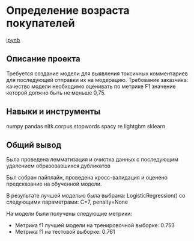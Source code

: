 # Определение возраста покупателей

[ipynb]()

## Описание проекта
Требуется создание модели для выявления токсичных комментариев для последующей отправки их на модерацию. Требование заказчика: качество модели необходимо оценивать по метрике F1 значение которой должно быть не меньше 0,75.

## Навыки и инструменты
numpy 
pandas 
nltk.corpus.stopwords 
spacy
re 
lightgbm
sklearn

## Общий вывод

Была проведена лемматизация и очистка данных с последующим удалением образовавшихся дубликатов

Был собран пайплайн, проведена кросс-валидация и оценено предсказание на обученной модели.

В результате лучшей моделью была выбрана: LogisticRegression() со следующими параметрами: C=7, penalty=None

На модели были получены следующие метрики:
- Метрика f1 лучшей модели на тренировочной выборке: 0.753
- Метрика f1 на тестовой выборке: 0.761